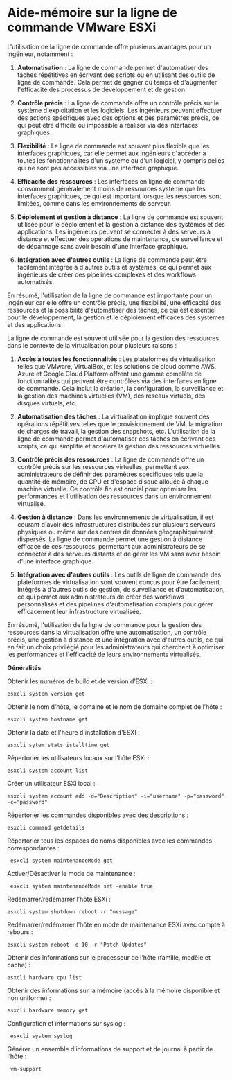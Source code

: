 # Aide-mémoire sur la ligne de commande VMware ESXi

L'utilisation de la ligne de commande offre plusieurs avantages pour un ingénieur, notamment :

1. **Automatisation** : La ligne de commande permet d'automatiser des tâches répétitives en écrivant des scripts ou en utilisant des outils de ligne de commande. Cela permet de gagner du temps et d'augmenter l'efficacité des processus de développement et de gestion.

2. **Contrôle précis** : La ligne de commande offre un contrôle précis sur le système d'exploitation et les logiciels. Les ingénieurs peuvent effectuer des actions spécifiques avec des options et des paramètres précis, ce qui peut être difficile ou impossible à réaliser via des interfaces graphiques.

3. **Flexibilité** : La ligne de commande est souvent plus flexible que les interfaces graphiques, car elle permet aux ingénieurs d'accéder à toutes les fonctionnalités d'un système ou d'un logiciel, y compris celles qui ne sont pas accessibles via une interface graphique.

4. **Efficacité des ressources** : Les interfaces en ligne de commande consomment généralement moins de ressources système que les interfaces graphiques, ce qui est important lorsque les ressources sont limitées, comme dans les environnements de serveur.

5. **Déploiement et gestion à distance** : La ligne de commande est souvent utilisée pour le déploiement et la gestion à distance des systèmes et des applications. Les ingénieurs peuvent se connecter à des serveurs à distance et effectuer des opérations de maintenance, de surveillance et de dépannage sans avoir besoin d'une interface graphique.

6. **Intégration avec d'autres outils** : La ligne de commande peut être facilement intégrée à d'autres outils et systèmes, ce qui permet aux ingénieurs de créer des pipelines complexes et des workflows automatisés.

En résumé, l'utilisation de la ligne de commande est importante pour un ingénieur car elle offre un contrôle précis, une flexibilité, une efficacité des ressources et la possibilité d'automatiser des tâches, ce qui est essentiel pour le développement, la gestion et le déploiement efficaces des systèmes et des applications.

La ligne de commande est souvent utilisée pour la gestion des ressources dans le contexte de la virtualisation pour plusieurs raisons :

1. **Accès à toutes les fonctionnalités** : Les plateformes de virtualisation telles que VMware, VirtualBox, et les solutions de cloud comme AWS, Azure et Google Cloud Platform offrent une gamme complète de fonctionnalités qui peuvent être contrôlées via des interfaces en ligne de commande. Cela inclut la création, la configuration, la surveillance et la gestion des machines virtuelles (VM), des réseaux virtuels, des disques virtuels, etc.

2. **Automatisation des tâches** : La virtualisation implique souvent des opérations répétitives telles que le provisionnement de VM, la migration de charges de travail, la gestion des snapshots, etc. L'utilisation de la ligne de commande permet d'automatiser ces tâches en écrivant des scripts, ce qui simplifie et accélère la gestion des ressources virtuelles.

3. **Contrôle précis des ressources** : La ligne de commande offre un contrôle précis sur les ressources virtuelles, permettant aux administrateurs de définir des paramètres spécifiques tels que la quantité de mémoire, de CPU et d'espace disque allouée à chaque machine virtuelle. Ce contrôle fin est crucial pour optimiser les performances et l'utilisation des ressources dans un environnement virtualisé.

4. **Gestion à distance** : Dans les environnements de virtualisation, il est courant d'avoir des infrastructures distribuées sur plusieurs serveurs physiques ou même sur des centres de données géographiquement dispersés. La ligne de commande permet une gestion à distance efficace de ces ressources, permettant aux administrateurs de se connecter à des serveurs distants et de gérer les VM sans avoir besoin d'une interface graphique.

5. **Intégration avec d'autres outils** : Les outils de ligne de commande des plateformes de virtualisation sont souvent conçus pour être facilement intégrés à d'autres outils de gestion, de surveillance et d'automatisation, ce qui permet aux administrateurs de créer des workflows personnalisés et des pipelines d'automatisation complets pour gérer efficacement leur infrastructure virtualisée.

En résumé, l'utilisation de la ligne de commande pour la gestion des ressources dans la virtualisation offre une automatisation, un contrôle précis, une gestion à distance et une intégration avec d'autres outils, ce qui en fait un choix privilégié pour les administrateurs qui cherchent à optimiser les performances et l'efficacité de leurs environnements virtualisés.

**Généralités**

Obtenir les numéros de build et de version d’ESXi :

`esxcli system version get`

Obtenir le nom d’hôte, le domaine et le nom de domaine complet de l’hôte :

`esxcli system hostname get`

Obtenir la date et l'heure d'installation d'ESXI :

`esxcli sytem stats istalltime get`

Répertorier les utilisateurs locaux sur l’hôte ESXi :

`esxcli system account list`

Créer un utilisateur ESXi local :

`esxcli system account add -d="Description" -i="username" -p="password" -c="password"`

Répertorier les commandes disponibles avec des descriptions :

` esxcli command getdetails `

Répertorier tous les espaces de noms disponibles avec les commandes correspondantes :

`  esxcli system maintenanceMode get `

Activer/Désactiver le mode de maintenance :

`  esxcli system maintenanceMode set -enable true  `

Redémarrer/redémarrer l’hôte ESXi :

` esxcli system shutdown reboot -r "message" `

Redémarrer/redémarrer l’hôte en mode de maintenance ESXi avec compte à rebours :

` esxcli system reboot -d 10 -r "Patch Updates" `

Obtenir des informations sur le processeur de l’hôte (famille, modèle et cache) :

` esxcli hardware cpu list `

Obtenir des informations sur la mémoire (accès à la mémoire disponible et non uniforme) :

`esxcli hardware memory get  `

Configuration et informations sur syslog :

`  esxcli system syslog `

Générer un ensemble d’informations de support et de journal à partir de l’hôte :

`  vm-support `

